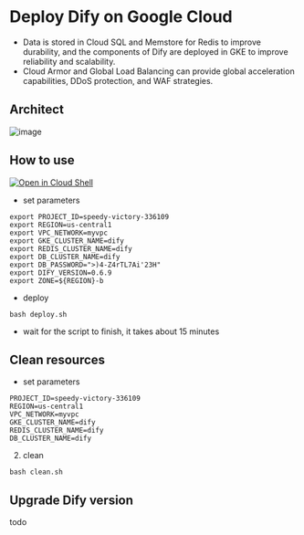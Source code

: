 # Deploy Dify on Google Cloud
- Data is stored in Cloud SQL and Memstore for Redis to improve durability, and the components of Dify are deployed in GKE to improve reliability and scalability.
- Cloud Armor and Global Load Balancing can provide global acceleration capabilities, DDoS protection, and WAF strategies.

## Architect
![image](https://github.com/hellof20/dify-deploy-gcp/assets/8756642/e8064b98-b46c-4e92-beb5-5144f287e76a)

## How to use
[![Open in Cloud Shell](https://gstatic.com/cloudssh/images/open-btn.svg)](https://shell.cloud.google.com/cloudshell/editor?cloudshell_git_repo=https://github.com/hellof20/dify-deploy-gcp.git)
- set parameters
```
export PROJECT_ID=speedy-victory-336109
export REGION=us-central1
export VPC_NETWORK=myvpc
export GKE_CLUSTER_NAME=dify
export REDIS_CLUSTER_NAME=dify
export DB_CLUSTER_NAME=dify
export DB_PASSWORD=">)4-Z4rTL7Ai'23H"
export DIFY_VERSION=0.6.9
export ZONE=${REGION}-b
```
- deploy
```
bash deploy.sh
```
- wait for the script to finish, it takes about 15 minutes

## Clean resources
- set parameters
```
PROJECT_ID=speedy-victory-336109
REGION=us-central1
VPC_NETWORK=myvpc
GKE_CLUSTER_NAME=dify
REDIS_CLUSTER_NAME=dify
DB_CLUSTER_NAME=dify
```
2. clean
```
bash clean.sh
```

## Upgrade Dify version
todo
